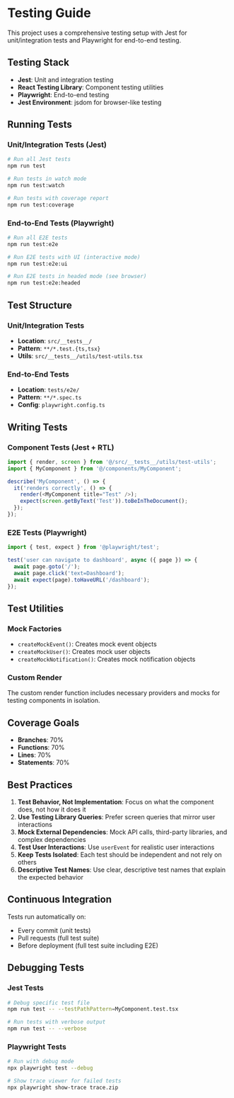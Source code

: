 # Testing Guide

This project uses a comprehensive testing setup with Jest for unit/integration tests and Playwright for end-to-end testing.

## Testing Stack

- **Jest**: Unit and integration testing
- **React Testing Library**: Component testing utilities
- **Playwright**: End-to-end testing
- **Jest Environment**: jsdom for browser-like testing

## Running Tests

### Unit/Integration Tests (Jest)
```bash
# Run all Jest tests
npm run test

# Run tests in watch mode
npm run test:watch

# Run tests with coverage report
npm run test:coverage
```

### End-to-End Tests (Playwright)
```bash
# Run all E2E tests
npm run test:e2e

# Run E2E tests with UI (interactive mode)
npm run test:e2e:ui

# Run E2E tests in headed mode (see browser)
npm run test:e2e:headed
```

## Test Structure

### Unit/Integration Tests
- **Location**: `src/__tests__/`
- **Pattern**: `**/*.test.{ts,tsx}`
- **Utils**: `src/__tests__/utils/test-utils.tsx`

### End-to-End Tests
- **Location**: `tests/e2e/`
- **Pattern**: `**/*.spec.ts`
- **Config**: `playwright.config.ts`

## Writing Tests

### Component Tests (Jest + RTL)
```typescript
import { render, screen } from '@/src/__tests__/utils/test-utils';
import { MyComponent } from '@/components/MyComponent';

describe('MyComponent', () => {
  it('renders correctly', () => {
    render(<MyComponent title="Test" />);
    expect(screen.getByText('Test')).toBeInTheDocument();
  });
});
```

### E2E Tests (Playwright)
```typescript
import { test, expect } from '@playwright/test';

test('user can navigate to dashboard', async ({ page }) => {
  await page.goto('/');
  await page.click('text=Dashboard');
  await expect(page).toHaveURL('/dashboard');
});
```

## Test Utilities

### Mock Factories
- `createMockEvent()`: Creates mock event objects
- `createMockUser()`: Creates mock user objects
- `createMockNotification()`: Creates mock notification objects

### Custom Render
The custom render function includes necessary providers and mocks for testing components in isolation.

## Coverage Goals

- **Branches**: 70%
- **Functions**: 70%
- **Lines**: 70%
- **Statements**: 70%

## Best Practices

1. **Test Behavior, Not Implementation**: Focus on what the component does, not how it does it
2. **Use Testing Library Queries**: Prefer screen queries that mirror user interactions
3. **Mock External Dependencies**: Mock API calls, third-party libraries, and complex dependencies
4. **Test User Interactions**: Use `userEvent` for realistic user interactions
5. **Keep Tests Isolated**: Each test should be independent and not rely on others
6. **Descriptive Test Names**: Use clear, descriptive test names that explain the expected behavior

## Continuous Integration

Tests run automatically on:
- Every commit (unit tests)
- Pull requests (full test suite)
- Before deployment (full test suite including E2E)

## Debugging Tests

### Jest Tests
```bash
# Debug specific test file
npm run test -- --testPathPattern=MyComponent.test.tsx

# Run tests with verbose output
npm run test -- --verbose
```

### Playwright Tests
```bash
# Run with debug mode
npx playwright test --debug

# Show trace viewer for failed tests
npx playwright show-trace trace.zip
```